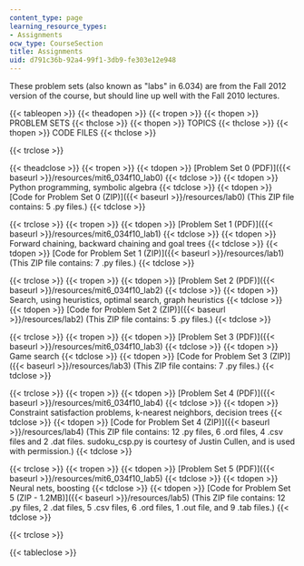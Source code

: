 ```yaml
---
content_type: page
learning_resource_types:
- Assignments
ocw_type: CourseSection
title: Assignments
uid: d791c36b-92a4-99f1-3db9-fe303e12e948
---
```


These problem sets (also known as "labs" in 6.034) are from the Fall 2012 version of the course, but should line up well with the Fall 2010 lectures.

{{< tableopen >}}
{{< theadopen >}}
{{< tropen >}}
{{< thopen >}}
PROBLEM SETS
{{< thclose >}}
{{< thopen >}}
TOPICS
{{< thclose >}}
{{< thopen >}}
CODE FILES
{{< thclose >}}

{{< trclose >}}

{{< theadclose >}}
{{< tropen >}}
{{< tdopen >}}
[Problem Set 0 (PDF)]({{< baseurl >}}/resources/mit6_034f10_lab0)
{{< tdclose >}}
{{< tdopen >}}
Python programming, symbolic algebra
{{< tdclose >}}
{{< tdopen >}}
[Code for Problem Set 0 (ZIP)]({{< baseurl >}}/resources/lab0) (This ZIP file contains: 5 .py files.)
{{< tdclose >}}

{{< trclose >}}
{{< tropen >}}
{{< tdopen >}}
[Problem Set 1 (PDF)]({{< baseurl >}}/resources/mit6_034f10_lab1)
{{< tdclose >}}
{{< tdopen >}}
Forward chaining, backward chaining and goal trees
{{< tdclose >}}
{{< tdopen >}}
[Code for Problem Set 1 (ZIP)]({{< baseurl >}}/resources/lab1) (This ZIP file contains: 7 .py files.)
{{< tdclose >}}

{{< trclose >}}
{{< tropen >}}
{{< tdopen >}}
[Problem Set 2 (PDF)]({{< baseurl >}}/resources/mit6_034f10_lab2)
{{< tdclose >}}
{{< tdopen >}}
Search, using heuristics, optimal search, graph heuristics
{{< tdclose >}}
{{< tdopen >}}
[Code for Problem Set 2 (ZIP)]({{< baseurl >}}/resources/lab2) (This ZIP file contains: 5 .py files.)
{{< tdclose >}}

{{< trclose >}}
{{< tropen >}}
{{< tdopen >}}
[Problem Set 3 (PDF)]({{< baseurl >}}/resources/mit6_034f10_lab3)
{{< tdclose >}}
{{< tdopen >}}
Game search
{{< tdclose >}}
{{< tdopen >}}
[Code for Problem Set 3 (ZIP)]({{< baseurl >}}/resources/lab3) (This ZIP file contains: 7 .py files.)
{{< tdclose >}}

{{< trclose >}}
{{< tropen >}}
{{< tdopen >}}
[Problem Set 4 (PDF)]({{< baseurl >}}/resources/mit6_034f10_lab4)
{{< tdclose >}}
{{< tdopen >}}
Constraint satisfaction problems, k-nearest neighbors, decision trees
{{< tdclose >}}
{{< tdopen >}}
[Code for Problem Set 4 (ZIP)]({{< baseurl >}}/resources/lab4) (This ZIP file contains: 12 .py files, 6 .ord files, 4 .csv files and 2 .dat files. sudoku\_csp.py is courtesy of Justin Cullen, and is used with permission.)
{{< tdclose >}}

{{< trclose >}}
{{< tropen >}}
{{< tdopen >}}
[Problem Set 5 (PDF)]({{< baseurl >}}/resources/mit6_034f10_lab5)
{{< tdclose >}}
{{< tdopen >}}
Neural nets, boosting
{{< tdclose >}}
{{< tdopen >}}
[Code for Problem Set 5 (ZIP - 1.2MB)]({{< baseurl >}}/resources/lab5) (This ZIP file contains: 12 .py files, 2 .dat files, 5 .csv files, 6 .ord files, 1 .out file, and 9 .tab files.)
{{< tdclose >}}

{{< trclose >}}

{{< tableclose >}}